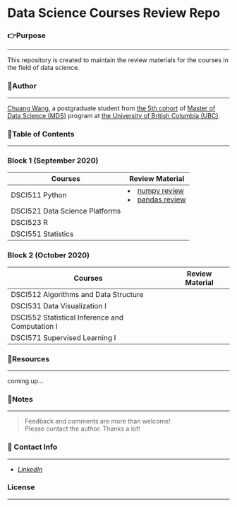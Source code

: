 # Data Science Courses **Review Repo**

### **:point_right:Purpose**
---
This repository is created to maintain the review materials for the courses in the field of data science.

### **:running:Author**
---
[Chuang Wang](https://www.linkedin.com/in/chuangw/), a postgraduate student from [the 5th cohort](https://masterdatascience.ubc.ca/student-success-stories/welcome-virtually-mds-class-2021) of [Master of Data Science (MDS)](https://masterdatascience.ubc.ca/) program at [the University of British Columbia (UBC)](https://www.ubc.ca/).

### **:bookmark_tabs:Table of Contents**
---
### Block 1 (September 2020)

| Courses                        	| Review Material 	|
|--------------------------------	|-----------------	|
| DSCI511 Python                 	| <li>[numpy review](Block1/DSCI511_Python/numpy_panda/numpy_review.ipynb)</li>  <li>[pandas review](Block1/DSCI511_Python/numpy_panda/pandas_review.ipynb)</li>     	|
| DSCI521 Data Science Platforms 	|                 	|
| DSCI523 R                      	|                 	|
| DSCI551 Statistics             	|                 	|

### Block 2 (October 2020)

| Courses                                           | Review Material   |
|-------------------------------------------------  |-----------------  |
| DSCI512 Algorithms and Data Structure             |                   |
| DSCI531 Data Visualization I                      |                   |
| DSCI552 Statistical Inference and Computation I   |                   |
| DSCI571 Supervised Learning I                     |                   |

### **:file_folder:Resources**
---
coming up...

  
### **:page_facing_up:Notes**
---
>Feedback and comments are more than welcome!\
>Please contact the author. Thanks a lot!


### **:email: Contact Info**
---
- [_LinkedIn_](https://www.linkedin.com/in/chuangw)

### **License**
---

